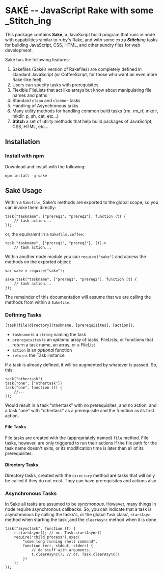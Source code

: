SAKÉ -- JavaScript Rake with some _Stitch_ing
=============================================

This package contains **Saké**, a JavaScript build program that runs in node with capabilities similar to ruby's Rake, and with some extra _**Stitch**ing_ tasks for building JavaScript, CSS, HTML, and other sundry files for web development.

Saké has the following features:

1.  Sakefiles (Saké’s version of Rakefiles) are completely defined in standard JavaScript (or CoffeeScript, for those who want an even more Rake-like feel).
2.  Users can specify tasks with prerequisites.
3.  Flexible FileLists that act like arrays but know about manipulating file names and paths.
4.  Standard `clean` and `clobber` tasks
5.  Handling of Asynchronous tasks.
6.  Many utility methods for handling common build tasks (rm, rm\_rf, mkdir, mkdir\_p, sh, cat, etc...)
7.  **Stitch** a set of utility methods that help build packages of JavaScript, CSS, HTML, etc...


Installation
------------

### Install with npm

Download and install with the following:

    npm install -g sake

Saké Usage
----------

Within a `Sakefile`, Saké's methods are exported to the global scope, so you can invoke them directly:

    task("taskname", ["prereq1", "prereq2"], function (t) {
        // task action...
    });
    
or, the equivalent in a `Sakefile.coffee`:

    task "taskname", ["prereq1", "prereq2"], (t)->
        // task action...
    
Within another node module you can `require("sake")` and access the methods on the exported object:
    
    var sake = require("sake");
    
    sake.task("taskname", ["prereq1", "prereq2"], function (t) {
        // task action...
    });

The remainder of this documentation will assume that we are calling the methods from within a `Sakefile`.


### Defining Tasks

`[task|file|directory](taskname, [prerequisites], [action]);`

*   `taskname` is a `string` naming the task
*   `prerequisites` is an _optional_ array of tasks, FileLists, or functions that return a task name, an array, or a FileList
*   `action` is an _optional_ function
*   `returns` the Task instance

If a task is already defined, it will be augmented by whatever is passed. So, this:

    task("othertask")
    task("one", ["othertask"])
    task("one", function (t) {
        //...
    });

Would result in a task "othertask" with no prerequisites, and no action, and a task "one" with "othertask" as a prerequisite and the function as its first action.


#### File Tasks

File tasks are created with the (appropriately named) `file` method. File tasks, however, are only triggered to run their actions if the file path for the task name doesn't exits, or its modification time is later than all of its prerequisites.


#### Directory Tasks

Directory tasks, created with the `directory` method are tasks that will only be called if they do not exist. They can have prerequisites and actions also.


### Asynchronous Tasks

In Saké all tasks are assumed to be *synchronous*. However, many things in node require asynchronous callbacks. So, you can indicate that a task is asynchronous by calling the tasks's, or the global `Task` class', `startAsyc` method when starting the task ,and the `clearAsync` method when it is done.

    task("asynctask", function (t) {
        t.startAsync(); // or, Task.startAsync()
        require("child_process").exec(
            "some long running shell command",
            function (err, stdout, stderr) {
                // do stuff with arguments...
                t.clearAsync(); // or, Task.clearAsync()
            })
        );
    });


